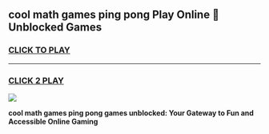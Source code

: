 
## cool math games ping pong Play Online 👋 Unblocked Games
<h3>
<a href="https://news.freeplayer.one?title=cool_math_games_ping_pong&ref=17CMG">CLICK TO PLAY</a></h3>
<hr>

<h3>
<a href="https://news.freeplayer.one?title=cool_math_games_ping_pong&ref=17CMG">CLICK 2 PLAY</a>
  
</h3>

<a href="https://news.freeplayer.one?title=cool_math_games_ping_pong&ref=17CMG/"><img src="https://clearcache.store/games.png"></a>


**cool math games ping pong games unblocked: Your Gateway to Fun and Accessible Online Gaming**
